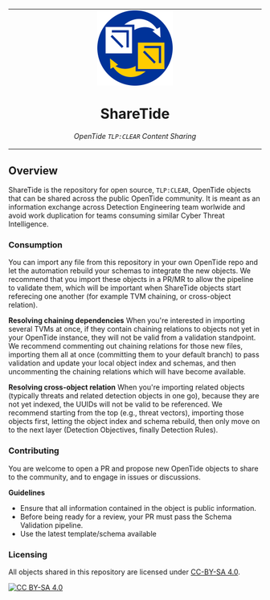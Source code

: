 <table align="center"><tr><td align="center" width="9999">
<img src="sharetide-logo.png" align="center" width="150" alt="Project icon">

# ShareTide

_OpenTide `TLP:CLEAR` Content Sharing_

</td></tr></table>

## Overview

ShareTide is the repository for open source, `TLP:CLEAR`, OpenTide objects that can be shared across the public OpenTide community. It is meant as an information exchange across Detection Engineering team worlwide and avoid work duplication for teams consuming similar Cyber Threat Intelligence.

### Consumption

You can import any file from this repository in your own OpenTide repo and let the automation rebuild your schemas to integrate the new objects. We recommend that you import these objects in a PR/MR to allow the pipeline to validate them, which will be important when ShareTide objects start referecing one another (for example TVM chaining, or cross-object relation).

**Resolving chaining dependencies**
When you're interested in importing several TVMs at once, if they contain chaining relations to objects not yet in your OpenTide instance, they will not be valid from a validation standpoint. We recommend commenting out chaining relations for those new files, importing them all at once (committing them to your default branch) to pass validation and update your local object index and schemas, and then uncommenting the chaining relations which will have become available. 

**Resolving cross-object relation**
When you're importing related objects (typically threats and related detection objects in one go), because they are not yet indexed, the UUIDs will not be valid to be referenced. We recommend starting from the top (e.g., threat vectors), importing those objects first, letting the object index and schema rebuild, then only move on to the next layer (Detection Objectives, finally Detection Rules).
 
### Contributing

You are welcome to open a PR and propose new OpenTide objects to share to the community, and to engage in issues or discussions.

**Guidelines**
- Ensure that all information contained in the object is public information.
- Before being ready for a review, your PR must pass the Schema Validation pipeline.
- Use the latest template/schema available 

### Licensing

All objects shared in this repository are licensed under [CC-BY-SA 4.0](https://creativecommons.org/licenses/by-sa/4.0/deed.en). 

[![CC BY-SA 4.0][cc-by-sa-image]][cc-by-sa]

[cc-by-sa]: http://creativecommons.org/licenses/by-sa/4.0/
[cc-by-sa-image]: https://licensebuttons.net/l/by-sa/4.0/88x31.png
[cc-by-sa-shield]: https://img.shields.io/badge/License-CC%20BY--SA%204.0-lightgrey.svg
